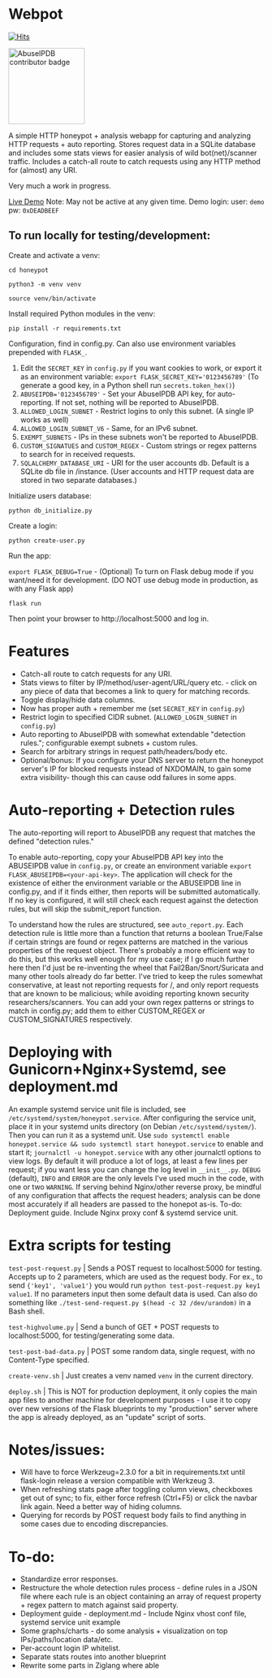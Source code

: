 # Webpot

[![Hits](https://hits.seeyoufarm.com/api/count/incr/badge.svg?url=https%3A%2F%2Fgithub.com%2Fmepley1%2Fhoneypot&count_bg=%2379C83D&title_bg=%23555555&icon=&icon_color=%23E7E7E7&title=hits&edge_flat=false)](https://hits.seeyoufarm.com)

<img src="https://www.abuseipdb.com/contributor/62444.svg" alt="AbuseIPDB contributor badge" width="150" />

A simple HTTP honeypot + analysis webapp for capturing and analyzing HTTP requests + auto reporting. 
Stores request data in a SQLite database and includes some stats views for easier analysis of wild bot(net)/scanner traffic. Includes a catch-all route to catch requests using any HTTP method for (almost) any URI.

Very much a work in progress. 

[Live Demo](https://x3.mepley.com/stats) Note: May not be active at any given time. 
Demo login: 
user: `demo` 
pw: `0xDEADBEEF` 

## To run locally for testing/development:

Create and activate a venv:

`cd honeypot`

`python3 -m venv venv`

`source venv/bin/activate`

Install required Python modules in the venv:

`pip install -r requirements.txt`

Configuration, find in config.py. Can also use environment variables prepended with `FLASK_`.
1. Edit the `SECRET_KEY` in `config.py` if you want cookies to work, or export it as an environment variable: `export FLASK_SECRET_KEY='0123456789'` (To generate a good key, in a Python shell run `secrets.token_hex()`)
2. `ABUSEIPDB='0123456789'` - Set your AbuseIPDB API key, for auto-reporting. If not set, nothing will be reported to AbuseIPDB.
3. `ALLOWED_LOGIN_SUBNET` - Restrict logins to only this subnet. (A single IP works as well)
4. `ALLOWED_LOGIN_SUBNET_V6` - Same, for an IPv6 subnet.
5. `EXEMPT_SUBNETS` - IPs in these subnets won't be reported to AbuseIPDB.
6. `CUSTOM_SIGNATUES` and `CUSTOM_REGEX` - Custom strings or regex patterns to search for in received requests.
7. `SQLALCHEMY_DATABASE_URI` - URI for the user accounts db. Default is a SQLite db file in /instance. (User accounts and HTTP request data are stored in two separate databases.)

Initialize users database:

`python db_initialize.py`

Create a login:

`python create-user.py`

Run the app:

`export FLASK_DEBUG=True` - (Optional) To turn on Flask debug mode if you want/need it for development. (DO NOT use debug mode in production, as with any Flask app)

`flask run`

Then point your browser to http://localhost:5000 and log in.

# Features
- Catch-all route to catch requests for any URI.
- Stats views to filter by IP/method/user-agent/URL/query etc. - click on any piece of data that becomes a link to query for matching records.
- Toggle display/hide data columns.
- Now has proper auth + remember me (set `SECRET_KEY` in `config.py`)
- Restrict login to specified CIDR subnet. (`ALLOWED_LOGIN_SUBNET` in `config.py`)
- Auto reporting to AbuseIPDB with somewhat extendable "detection rules."; configurable exempt subnets + custom rules.
- Search for arbitrary strings in request path/headers/body etc.
- Optional/bonus: If you configure your DNS server to return the honeypot server's IP for blocked requests instead of NXDOMAIN, to gain some extra visibility- though this can cause odd failures in some apps.

# Auto-reporting + Detection rules
The auto-reporting will report to AbuseIPDB any request that matches the defined "detection rules."

To enable auto-reporting, copy your AbuseIPDB API key into the ABUSEIPDB value in `config.py`, or create an environment variable `export FLASK_ABUSEIPDB=<your-api-key>`. The application will check for the existence of either the environment variable or the ABUSEIPDB line in config.py, and if it finds either, then reports will be submitted automatically. If no key is configured, it will still check each request against the detection rules, but will skip the submit_report function.

To understand how the rules are structured, see `auto_report.py`. Each detection rule is little more than a function that returns a boolean True/False if certain strings are found or regex patterns are matched in the various properties of the request object. There's probably a more efficient way to do this, but this works well enough for my use case; if I go much further here then I'd just be re-inventing the wheel that Fail2Ban/Snort/Suricata and many other tools already do far better. I've tried to keep the rules somewhat conservative, at least not reporting requests for /, and only report requests that are known to be malicious; while avoiding reporting known security researchers/scanners. You can add your own regex patterns or strings to match in config.py; add them to either CUSTOM_REGEX or CUSTOM_SIGNATURES respectively.

# Deploying with Gunicorn+Nginx+Systemd, see deployment.md 

An example systemd service unit file is included, see `/etc/systemd/system/honeypot.service`. After configuring the service unit, place it in your systemd units directory (on Debian `/etc/systemd/system/`). Then you can run it as a systemd unit. Use `sudo systemctl enable honeypot.service && sudo systemctl start honeypot.service` to enable and start it; `journalctl -u honeypot.service` with any other journalctl options to view logs. By default it will produce a lot of logs, at least a few lines per request; if you want less you can change the log level in `__init__.py`. `DEBUG` (default), `INFO` and `ERROR` are the only levels I've used much in the code, with one or two `WARNING`.
If serving behind Nginx/other reverse proxy, be mindful of any configuration that affects the request headers; analysis can be done most accurately if all headers are passed to the honepot as-is.
To-do: Deployment guide. Include Nginx proxy conf & systemd service unit. 

# Extra scripts for testing
`test-post-request.py` | Sends a POST request to localhost:5000 for testing. Accepts up to 2 parameters, which are used as the request body. For ex., to send `{'key1', 'value1'}` you would run `python test-post-request.py key1 value1`. If no parameters input then some default data is used. Can also do something like `./test-send-request.py $(head -c 32 /dev/urandom)` in a Bash shell.

`test-highvolume.py` | Send a bunch of GET + POST requests to localhost:5000, for testing/generating some data.

`test-post-bad-data.py` | POST some random data, single request, with no Content-Type specified.

`create-venv.sh` | Just creates a venv named `venv` in the current directory.

`deploy.sh` | This is NOT for production deployment, it only copies the main app files to another machine for development purposes - I use it to copy over new versions of the Flask blueprints to my "production" server where the app is already deployed, as an "update" script of sorts.

# Notes/issues:
- Will have to force Werkzeug=2.3.0 for a bit in requirements.txt until flask-login release a version compatible with Werkzeug 3.
- When refreshing stats page after toggling column views, checkboxes get out of sync; to fix, either force refresh (Ctrl+F5) or click the navbar link again. Need a better way of hiding columns.
- Querying for records by POST request body fails to find anything in some cases due to encoding discrepancies.

# To-do:
- Standardize error responses.
- Restructure the whole detection rules process - define rules in a JSON file where each rule is an object containing an array of request property + regex pattern to match against said property.
- Deployment guide - deployment.md - Include Nginx vhost conf file, systemd service unit example
- Some graphs/charts - do some analysis + visualization on top IPs/paths/location data/etc.
- Per-account login IP whitelist.
- Separate stats routes into another blueprint
- Rewrite some parts in Ziglang where able
